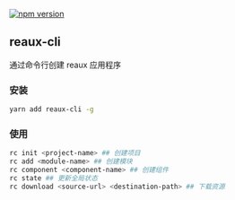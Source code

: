 [![npm version](https://img.shields.io/npm/v/reaux-cli.svg?style=flat)](https://www.npmjs.com/package/reaux-cli)

## reaux-cli
通过命令行创建 reaux 应用程序

### 安装
```bash
yarn add reaux-cli -g
```

### 使用
```bash
rc init <project-name> ## 创建项目
rc add <module-name> ## 创建模块
rc component <component-name> ## 创建组件
rc state ## 更新全局状态
rc download <source-url> <destination-path> ## 下载资源
```